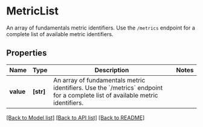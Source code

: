 # MetricList

An array of fundamentals metric identifiers. Use the `/metrics` endpoint for a complete list of available metric identifiers.

## Properties
Name | Type | Description | Notes
------------ | ------------- | ------------- | -------------
**value** | **[str]** | An array of fundamentals metric identifiers. Use the &#x60;/metrics&#x60; endpoint for a complete list of available metric identifiers. | 

[[Back to Model list]](../README.md#documentation-for-models) [[Back to API list]](../README.md#documentation-for-api-endpoints) [[Back to README]](../README.md)


